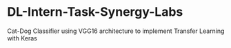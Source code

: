 # DL-Intern-Task-Synergy-Labs
Cat-Dog Classifier using VGG16 architecture to implement Transfer Learning with Keras
